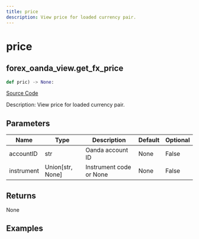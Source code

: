 ```yaml
---
title: price
description: View price for loaded currency pair.
---
```

# price

## forex_oanda_view.get_fx_price

```python
def pric) -> None:
```
[Source Code](https://github.com/OpenBB-finance/OpenBBTerminal/tree/main/openbb_terminal/decorators.py#L39)

Description: View price for loaded currency pair.

## Parameters

| Name | Type | Description | Default | Optional |
| ---- | ---- | ----------- | ------- | -------- |
| accountID | str | Oanda account ID | None | False |
| instrument | Union[str, None] | Instrument code or None | None | False |

## Returns

None

## Examples

